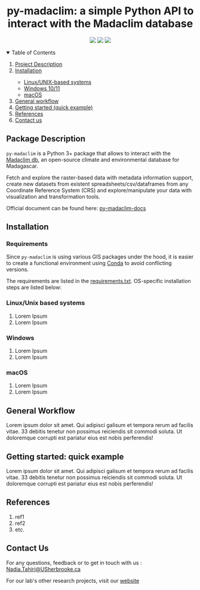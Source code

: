 <h1 align="center">py-madaclim: a simple Python API to interact with the Madaclim database</h1>
    <!-- badges should work when repo will go public -->
    <p align="center">
        <img src="https://img.shields.io/github/license/tahiri-lab/aPhyloGeo-CM"></img>
        <img src="https://img.shields.io/github/contributors/tahiri-lab/aphylogeo-cm?color=blue&logo=github"></img>
        <img src="https://img.shields.io/github/last-commit/tahiri-lab/aphylogeo-cm?color=purple&logo=github"></img>
    </p>
<!-- table of contents -->
<details open>
    <summary>Table of Contents</summary>
        <ol style>
            <li><a href=#project-description>Project Description</a></li>
            <li><a href=#installation>Installation</a></li>
                <ul>
                    <li><a href=#install-linux>Linux/UNIX-based systems</a></li>
                    <li><a href=#install-win>Windows 10/11</a></li>
                    <li><a href=#install-mac>macOS</a></li>
                </ul>
            <li><a href=#workflow>General workflow</a></li>
            <li><a href=#example>Getting started (quick example)</a></li>
            <li><a href=#refs>References</a></li>
            <li><a href=#contact>Contact us</a></li>
        </ol>
</details>
<!-- Project description -->
<section>
    <h2 id="project-description">Package Description</h2>
        <p>
            <code>py-madaclim</code> is a Python 3+ package that allows to interact with the <a href="https://madaclim.cirad.fr/">Madaclim db</a>, an open-source climate and environmental database for Madagascar.
        </p>
        <p>
            Fetch and explore the raster-based data with metadata information support, create new datasets from existent spreadsheets/csv/dataframes from any Coordinate Reference System (CRS) and explore/manipulate your data with visualization and transformation tools.
        </p>
        <p>
            Official document can be found here: <a href="">py-madaclim-docs</a>
        </p>
</section>

<!-- Installation -->
<section>
    <h2 id="installation">Installation</h2>
        <h3>Requirements</h3>
            <p>
                Since <code>py-madaclim</code> is using various GIS packages under the hood, it is easier to create a functional environment using <a href="https://conda.io">Conda</a> to avoid conflicting versions. 
            </p>
            <p>
                The requirements are listed in the <a href="https://github.com/tahiri-lab/coffeaPhyloGeo/blob/main/requirements.txt">requirements.txt</a>. OS-specific installation steps are listed below:
             </p>
        <h3 id="install-linux">Linux/Unix based systems</h3>
            <ol>
                <li>Lorem Ipsum</li>
                <li>Lorem Ipsum</li>
            </ol>
        <h3 id="install-win">Windows</h3>
            <ol>
                <li>Lorem Ipsum</li>
                <li>Lorem Ipsum</li>
            </ol>
        <h3 id="install-mac">macOS</h3>
            <ol>
                <li>Lorem Ipsum</li>
                <li>Lorem Ipsum</li>
            </ol>
</section>

<!-- Workflow -->
<section>
    <h2 id="workflow">General Workflow</h2>
        <p><p>Lorem ipsum dolor sit amet. Qui adipisci galisum et tempora rerum ad facilis vitae. 33 debitis tenetur non possimus reiciendis sit commodi soluta. Ut doloremque corrupti est pariatur eius est nobis perferendis! </p>
</p>
</section>
<!-- Example -->
<section>
    <h2 id="example">Getting started: quick example</h2>
        <p>Lorem ipsum dolor sit amet. Qui adipisci galisum et tempora rerum ad facilis vitae. 33 debitis tenetur non possimus reiciendis sit commodi soluta. Ut doloremque corrupti est pariatur eius est nobis perferendis! </p>

</section>

<!-- References -->
<section>
    <h2 id="refs">References</h2>
        <ol>
            <li>ref1</li>
            <li>ref2</li>
            <li>etc.</li>
        </ol>
</section>

<!-- Contact -->
<section>
    <h2 id="contact">Contact Us</h2>
        <p>For any questions, feedback or to get in touch with us : <a href = "mailto: Nadia.Tahiri@USherbrooke.ca">Nadia.Tahiri@USherbrooke.ca</a></p>
        <p>For our lab's other research projects, visit our <a href="https://tahirinadia.github.io/">website</a></p>
</section>
